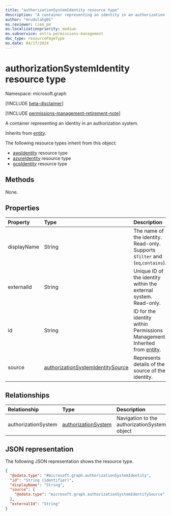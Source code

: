 ```yaml
---
title: "authorizationSystemIdentity resource type"
description: "A container representing an identity in an authorization system."
author: "mrudulahg01"
ms.reviewer: ciem_pm
ms.localizationpriority: medium
ms.subservice: entra-permissions-management
doc_type: resourcePageType
ms.date: 04/17/2024
---
```


# authorizationSystemIdentity resource type

Namespace: microsoft.graph

[!INCLUDE [beta-disclaimer](../../includes/beta-disclaimer.md)]

[!INCLUDE [permissions-management-retirement-note](../../includes/permissions-management-retirement-note.md)]

A container representing an identity in an authorization system.

Inherits from [entity](../resources/entity.md).

The following resource types inherit from this object:

- [awsIdentity](../resources/awsidentity.md) resource type
- [azureIdentity](../resources/azureidentity.md) resource type
- [gcpIdentity](../resources/gcpidentity.md) resource type

## Methods
None.

## Properties
|Property|Type|Description|
|:---|:---|:---|
|displayName|String|The name of the identity. Read-only. Supports `$filter` and (`eq`,`contains`).|
|externalId|String|Unique ID of the identity within the external system. Read-only.|
|id|String|ID for the identity within Permissions Management. Inherited from [entity](../resources/entity.md).|
|source|[authorizationSystemIdentitySource](../resources/authorizationsystemidentitysource.md)| Represents details of the source of the identity.|

## Relationships
|Relationship|Type|Description|
|:---|:---|:---|
|authorizationSystem|[authorizationSystem](../resources/authorizationsystem.md)|Navigation to the authorizationSystem object|

## JSON representation
The following JSON representation shows the resource type.
<!-- {
  "blockType": "resource",
  "keyProperty": "id",
  "@odata.type": "microsoft.graph.authorizationSystemIdentity",
  "baseType": "microsoft.graph.entity",
  "openType": false
}
-->
``` json
{
  "@odata.type": "#microsoft.graph.authorizationSystemIdentity",
  "id": "String (identifier)",
  "displayName": "String",
  "source": {
    "@odata.type": "microsoft.graph.authorizationSystemIdentitySource"
  },
  "externalId": "String"
}
```

